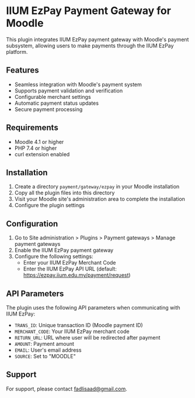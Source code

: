 # IIUM EzPay Payment Gateway for Moodle

This plugin integrates IIUM EzPay payment gateway with Moodle's payment subsystem, allowing users to make payments through the IIUM EzPay platform.

## Features

- Seamless integration with Moodle's payment system
- Supports payment validation and verification
- Configurable merchant settings
- Automatic payment status updates
- Secure payment processing

## Requirements

- Moodle 4.1 or higher
- PHP 7.4 or higher
- curl extension enabled

## Installation

1. Create a directory `payment/gateway/ezpay` in your Moodle installation
2. Copy all the plugin files into this directory
3. Visit your Moodle site's administration area to complete the installation
4. Configure the plugin settings

## Configuration

1. Go to Site administration > Plugins > Payment gateways > Manage payment gateways
2. Enable the IIUM EzPay payment gateway
3. Configure the following settings:
   - Enter your IIUM EzPay Merchant Code
   - Enter the IIUM EzPay API URL (default: https://ezpay.iium.edu.my/payment/request)

## API Parameters

The plugin uses the following API parameters when communicating with IIUM EzPay:

- `TRANS_ID`: Unique transaction ID (Moodle payment ID)
- `MERCHANT_CODE`: Your IIUM EzPay merchant code
- `RETURN_URL`: URL where user will be redirected after payment
- `AMOUNT`: Payment amount
- `EMAIL`: User's email address
- `SOURCE`: Set to "MOODLE"

## Support

For support, please contact [fadlisaad@gmail.com](mailto:fadlisaad@gmail.com).
